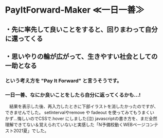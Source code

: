 # PayItForward-Maker ≪一日一善≫

## ・先に率先して良いことをすると、回りまわって自分に還ってくる
## ・思いやりの輪が広がって、生きやすい社会としての一助となる
### という考え方を "Pay It Forward" と言うそうです。
### 一日一善、なにか良いことをしたら自分に返ってくるかも...!


　結果を表示した後、再入力したときに下部イラストを消したかったのですが、できませんでした。
setIntervalやremove や fadeout を使ってみてもうまくいかず...悔しいのでCSSで.hover にしました(泣)
javascriptの書き方を、まだ全然理解できてない＆覚えられていないと実感した「N予備校動くWEBページコンテスト2021夏」でした。
